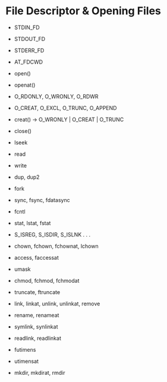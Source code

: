 # File Descriptor & Opening Files
- STDIN_FD
- STDOUT_FD
- STDERR_FD
- AT_FDCWD
- open()
- openat()
- O_RDONLY, O_WRONLY, O_RDWR
- O_CREAT, O_EXCL, O_TRUNC, O_APPEND
- creat() -> O_WRONLY | O_CREAT | O_TRUNC
- close()
- lseek
- read
- write
- dup, dup2
- fork
- sync, fsync, fdatasync
- fcntl

- stat, lstat, fstat
- S_ISREG, S_ISDIR, S_ISLNK . . .
- chown, fchown, fchownat, lchown
- access, faccessat
- umask
- chmod, fchmod, fchmodat
- truncate, ftruncate
- link, linkat, unlink, unlinkat, remove
- rename, renameat
- symlink, synlinkat
- readlink, readlinkat
- futimens
- utimensat
- mkdir, mkdirat, rmdir

